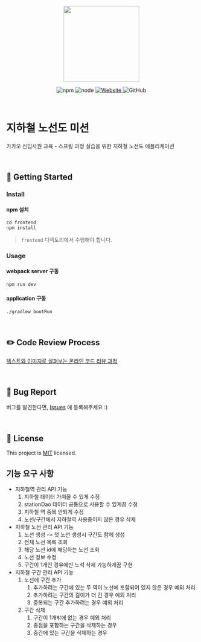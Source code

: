 <p align="center">
    <img width="200px;" src="https://raw.githubusercontent.com/woowacourse/atdd-subway-admin-frontend/master/images/main_logo.png"/>
</p>
<p align="center">
  <img alt="npm" src="https://img.shields.io/badge/npm-%3E%3D%205.5.0-blue">
  <img alt="node" src="https://img.shields.io/badge/node-%3E%3D%209.3.0-blue">
  <a href="https://edu.nextstep.camp/c/R89PYi5H" alt="nextstep atdd">
    <img alt="Website" src="https://img.shields.io/website?url=https%3A%2F%2Fedu.nextstep.camp%2Fc%2FR89PYi5H">
  </a>
  <img alt="GitHub" src="https://img.shields.io/github/license/next-step/spring-subway-admin-kakao">
</p>

<br>

# 지하철 노선도 미션
카카오 신입사원 교육 - 스프링 과정 실습을 위한 지하철 노선도 애플리케이션

<br>

## 🚀 Getting Started

### Install
#### npm 설치
```
cd frontend
npm install
```
> `frontend` 디렉토리에서 수행해야 합니다.

### Usage
#### webpack server 구동
```
npm run dev
```
#### application 구동
```
./gradlew bootRun
```
<br>

## ✏️ Code Review Process
[텍스트와 이미지로 살펴보는 온라인 코드 리뷰 과정](https://github.com/next-step/nextstep-docs/tree/master/codereview)

<br>

## 🐞 Bug Report

버그를 발견한다면, [Issues](https://github.com/next-step/spring-subway-admin-kakao/issues) 에 등록해주세요 :)

<br>

## 📝 License

This project is [MIT](https://github.com/next-step/spring-subway-admin-kakao/blob/master/LICENSE) licensed.


## 기능 요구 사항
- 지하철역 관리 API 기능
  1) 지하철 데이터 가져올 수 있게 수정
  2) stationDao 데이터 공통으로 사용할 수 있게끔 수정
  3) 지하철 역 중복 안되게 수정
  4) 노선/구간에서 지하철역 사용중이지 않은 경우 삭제
- 지하철 노선 관리 API 기능
  1) 노선 생성 -> 첫 노선 생성시 구간도 함께 생성
  2) 전체 노선 목록 조회
  3) 해당 노선 id에 해당하는 노선 조회
  4) 노선 정보 수정
  5) 구간이 1개인 경우에만 노석 삭제 가능하게끔 구현
- 지하철 구간 관리 API 기능
  1) 노선에 구간 추가
     1) 추가하려는 구간에 있는 두 역이 노선에 포함되어 있지 않은 경우 예외 처리
     2) 추가하려는 구간의 길이가 더 긴 경우 예외 처리
     3) 중복되는 구간 추가하려는 경우 예외 처리
  2) 구간 삭제
     1) 구간이 1개밖에 없는 경우 예외 처리
     2) 종점을 포함하는 구간을 삭제하는 경우
     3) 중간에 있는 구간을 삭제하는 경우
  


